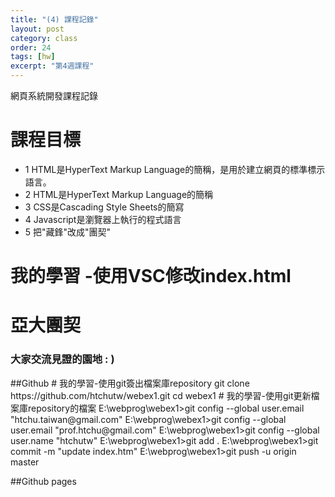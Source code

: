```yaml
---
title: "(4) 課程記錄"
layout: post
category: class
order: 24
tags: [hw]
excerpt: "第4週課程"
---
```

網頁系統開發課程記錄


# 課程目標
- 1 HTML是HyperText Markup Language的簡稱，是用於建立網頁的標準標示語言。
- 2 HTML是HyperText Markup Language的簡稱
- 3 CSS是Cascading Style Sheets的簡寫
- 4 Javascript是瀏覽器上執行的程式語言
- 5 把"藏鋒"改成"團契"

# 我的學習 -使用VSC修改index.html
<h1 class="h1_home wow fadeIn" data-wow-delay="0.4s">亞大團契</h1>
<h3 class="h3_home wow fadeIn" data-wow-delay="0.6s">大家交流見證的園地 : )</h3>
##Github
# 我的學習-使用git簽出檔案庫repository
git clone https://github.com/htchutw/webex1.git
cd webex1
# 我的學習-使用git更新檔案庫repository的檔案
E:\webprog\webex1>git config --global user.email "htchu.taiwan@gmail.com"
E:\webprog\webex1>git config --global user.email "prof.htchu@gmail.com"
E:\webprog\webex1>git config --global user.name "htchutw"
E:\webprog\webex1>git add .
E:\webprog\webex1>git commit -m "update index.htm"
E:\webprog\webex1>git push -u origin master
<meta name="description" content="亞大團契社 ">
<title>亞大團契社</title>

##Github pages



[1]: https://github.com/        "GitHub"
[2]: https://pages.github.com/  "GitHub Pages"
[3]: https://jekyllrb.com/      "Jekyll"
[4]: http://markdown.tw         "Markdown文件"
[5]: http://dillinger.io/       "Dillinger"








